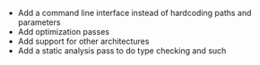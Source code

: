 - Add a command line interface instead of hardcoding paths and parameters
- Add optimization passes
- Add support for other architectures
- Add a static analysis pass to do type checking and such
